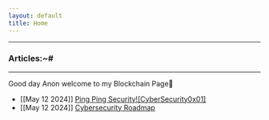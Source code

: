```yaml
---
layout: default
title: Home
---
```


* * *
### Articles:~#
* * *

Good day Anon welcome to my Blockchain Page🤠

- [[May 12 2024]] [Ping Ping Security![CyberSecurity0x01]](./contents/Cybersecurity101/CyberSec101.html)<br/>
- [[May 12 2024]] [Cybersecurity Roadmap](./contents/Cybersecurity101/CyberSecurity-Roadmap.html)